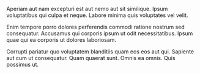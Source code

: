 Aperiam aut nam excepturi est aut nemo aut sit similique. Ipsum voluptatibus qui culpa et neque. Labore minima quis voluptates vel velit.
 Enim tempore porro dolores perferendis commodi ratione nostrum sed consequatur. Accusamus qui corporis ipsum ut odit necessitatibus. Ipsum quae qui ea corporis ut dolores laboriosam.
 Corrupti pariatur quo voluptatem blanditiis quam eos eos aut qui. Sapiente aut cum ut consequatur. Quam quaerat sunt. Omnis ea omnis. Quis possimus ut.